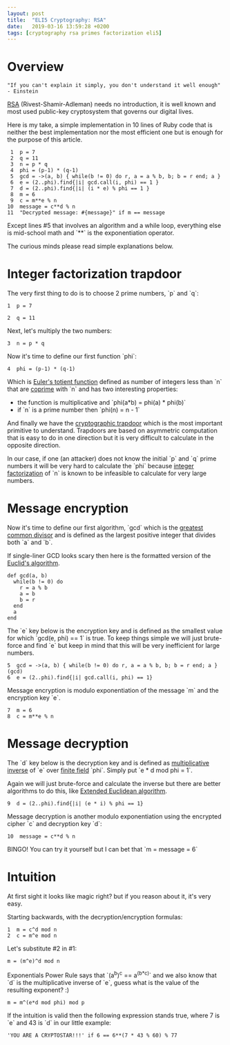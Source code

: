 ```yaml
---
layout: post
title:  "ELI5 Cryptography: RSA"
date:   2019-03-16 13:59:28 +0200
tags: [cryptography rsa primes factorization eli5]
---
```



# Overview

    "If you can't explain it simply, you don't understand it well enough" - Einstein

[RSA](https://en.wikipedia.org/wiki/RSA_(cryptosystem)) (Rivest-Shamir-Adleman) needs no introduction, it is well known and most used public-key cryptosystem that governs our digital lives.

Here is my take, a simple implementation in 10 lines of Ruby code that is neither the best implementation nor the most efficient one but is enough for the purpose of this article.

     1  p = 7
     2  q = 11
     3  n = p * q
     4  phi = (p-1) * (q-1)
     5  gcd = ->(a, b) { while(b != 0) do r, a = a % b, b; b = r end; a }
     6  e = (2..phi).find{|i| gcd.call(i, phi) == 1 }
     7  d = (2..phi).find{|i| (i * e) % phi == 1 }
     8  m = 6
     9  c = m**e % n
    10  message = c**d % n
    11  "Decrypted message: #{message}" if m == message

Except lines #5 that involves an algorithm and a while loop, everything else is mid-school math and \`\*\*\` is the exponentiation operator.

The curious minds please read simple explanations below.


# Integer factorization trapdoor

The very first thing to do is to choose 2 prime numbers, \`p\` and \`q\`:

    1  p = 7

    2  q = 11

Next, let's multiply the two numbers:

    3  n = p * q

Now it's time to define our first function \`phi\`:

    4  phi = (p-1) * (q-1)

Which is [Euler's totient function](<https://en.wikipedia.org/wiki/Euler%27s_totient_function>) defined as number of integers less than \`n\` that are [coprime](https://en.wikipedia.org/wiki/Coprime_integers) with \`n\` and has two interesting properties:

-   the function is multiplicative and \`phi(a\*b) = phi(a) \* phi(b)\`
-   if \`n\` is a prime number then \`phi(n) = n - 1\`

And finally we have the [cryptographic trapdoor](https://en.wikipedia.org/wiki/Trapdoor_function) which is the most important primitive to understand. Trapdoors are based on asymmetric computation that is easy to do in one direction but it is very difficult to calculate in the opposite direction.

In our case, if one (an attacker) does not know the initial \`p\` and \`q\` prime numbers it will be very hard to calculate the \`phi\` because [integer factorization](https://en.wikipedia.org/wiki/Integer_factorization)  of \`n\` is known to be infeasible to calculate for very large numbers.


# Message encryption

Now it's time to define our first algorithm, \`gcd\` which is the [greatest common divisor](<https://en.wikipedia.org/wiki/Greatest_common_divisor>) and is defined as the largest positive integer that divides both \`a\` and \`b\`.

If single-liner GCD looks scary then here is the formatted version of the [Euclid's algorithm](https://en.wikipedia.org/wiki/Euclidean_algorithm).

    def gcd(a, b)
      while(b != 0) do
        r = a % b
        a = b
        b = r
      end
      a
    end

The \`e\` key below is the encryption key and is defined as the smallest value for which \`gcd(e, phi) == 1\` is true.
To keep things simple we will just brute-force and find \`e\` but keep in mind that this will be very inefficient for large numbers.

    5  gcd = ->(a, b) { while(b != 0) do r, a = a % b, b; b = r end; a }      (gcd)
    6  e = (2..phi).find{|i| gcd.call(i, phi) == 1}

Message encryption is modulo exponentiation of the message \`m\` and the encryption key \`e\`.

    7  m = 6
    8  c = m**e % n


# Message decryption

The \`d\` key below is the decryption key and is defined as [multiplicative inverse](https://en.wikipedia.org/wiki/Multiplicative_inverse) of \`e\` over [finite field](https://en.wikipedia.org/wiki/Finite_field) \`phi\`. Simply put \`e \* d mod phi = 1\`.

Again we will just brute-force and calculate the inverse but there are better algorithms to do this, like [Extended Euclidean algorithm](https://en.wikipedia.org/wiki/Extended_Euclidean_algorithm).

    9  d = (2..phi).find{|i| (e * i) % phi == 1}

Message decryption is another modulo exponentiation using the encrypted cipher \`c\` and decryption key \`d\`:

    10  message = c**d % n

BINGO! You can try it yourself but I can bet that \`m = message = 6\`


# Intuition

At first sight it looks like magic right? but if you reason about it, it's very easy.

Starting backwards, with the decryption/encryption formulas:

    1  m = c^d mod n
    2  c = m^e mod n

Let's substitute #2 in #1:

    m = (m^e)^d mod n

Exponentials Power Rule says that \`(a<sup>b</sup>)<sup>c</sup> == a<sup>(b\*c)</sup>\` and we also know that \`d\` is the multiplicative inverse of \`e\`, guess what is the value of the resulting exponent? :)

    m = m^(e*d mod phi) mod p

If the intuition is valid then the following expression stands true, where 7 is \`e\` and 43 is \`d\` in our little example:

    'YOU ARE A CRYPTOSTAR!!!' if 6 == 6**(7 * 43 % 60) % 77
